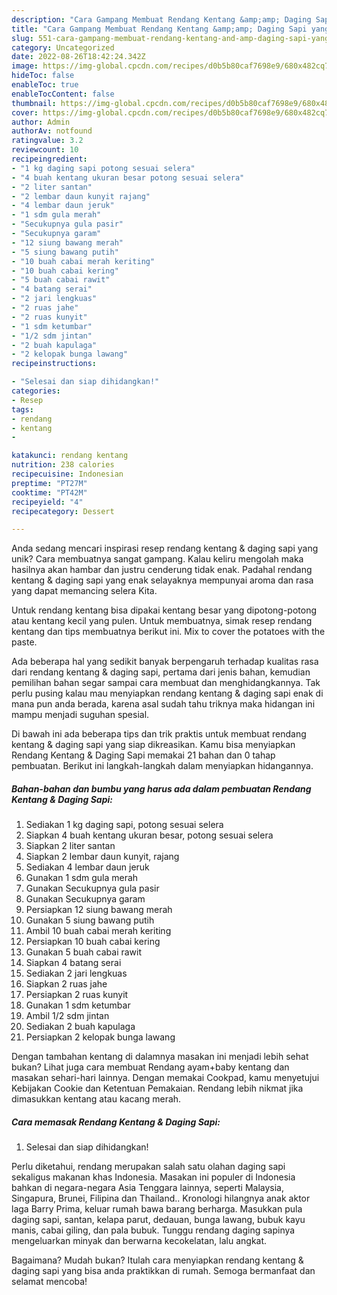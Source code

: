 ```yaml
---
description: "Cara Gampang Membuat Rendang Kentang &amp;amp; Daging Sapi yang Lezat Sekali"
title: "Cara Gampang Membuat Rendang Kentang &amp;amp; Daging Sapi yang Lezat Sekali"
slug: 551-cara-gampang-membuat-rendang-kentang-and-amp-daging-sapi-yang-lezat-sekali
category: Uncategorized
date: 2022-08-26T18:42:24.342Z
image: https://img-global.cpcdn.com/recipes/d0b5b80caf7698e9/680x482cq70/rendang-kentang-daging-sapi-foto-resep-utama.jpg
hideToc: false
enableToc: true
enableTocContent: false
thumbnail: https://img-global.cpcdn.com/recipes/d0b5b80caf7698e9/680x482cq70/rendang-kentang-daging-sapi-foto-resep-utama.jpg
cover: https://img-global.cpcdn.com/recipes/d0b5b80caf7698e9/680x482cq70/rendang-kentang-daging-sapi-foto-resep-utama.jpg
author: Admin
authorAv: notfound
ratingvalue: 3.2
reviewcount: 10
recipeingredient:
- "1 kg daging sapi potong sesuai selera"
- "4 buah kentang ukuran besar potong sesuai selera"
- "2 liter santan"
- "2 lembar daun kunyit rajang"
- "4 lembar daun jeruk"
- "1 sdm gula merah"
- "Secukupnya gula pasir"
- "Secukupnya garam"
- "12 siung bawang merah"
- "5 siung bawang putih"
- "10 buah cabai merah keriting"
- "10 buah cabai kering"
- "5 buah cabai rawit"
- "4 batang serai"
- "2 jari lengkuas"
- "2 ruas jahe"
- "2 ruas kunyit"
- "1 sdm ketumbar"
- "1/2 sdm jintan"
- "2 buah kapulaga"
- "2 kelopak bunga lawang"
recipeinstructions:

- "Selesai dan siap dihidangkan!"
categories:
- Resep
tags:
- rendang
- kentang
- 

katakunci: rendang kentang  
nutrition: 238 calories
recipecuisine: Indonesian
preptime: "PT27M"
cooktime: "PT42M"
recipeyield: "4"
recipecategory: Dessert

---
```





Anda sedang mencari inspirasi resep rendang kentang &amp; daging sapi yang unik? Cara membuatnya sangat gampang. Kalau keliru mengolah maka hasilnya akan hambar dan justru cenderung tidak enak. Padahal rendang kentang &amp; daging sapi yang enak selayaknya mempunyai aroma dan rasa yang dapat memancing selera Kita.





Untuk rendang kentang bisa dipakai kentang besar yang dipotong-potong atau kentang kecil yang pulen. Untuk membuatnya, simak resep rendang kentang dan tips membuatnya berikut ini. Mix to cover the potatoes with the paste.

Ada beberapa hal yang sedikit banyak berpengaruh terhadap kualitas rasa dari rendang kentang &amp; daging sapi, pertama dari jenis bahan, kemudian pemilihan bahan segar sampai cara membuat dan menghidangkannya. Tak perlu pusing kalau mau menyiapkan rendang kentang &amp; daging sapi enak di mana pun anda berada, karena asal sudah tahu triknya maka hidangan ini mampu menjadi suguhan spesial.






Di bawah ini ada beberapa tips dan trik praktis untuk membuat rendang kentang &amp; daging sapi yang siap dikreasikan. Kamu bisa menyiapkan Rendang Kentang &amp; Daging Sapi memakai 21 bahan dan 0 tahap pembuatan. Berikut ini langkah-langkah dalam menyiapkan hidangannya.

<!--inarticleads1-->

##### Bahan-bahan dan bumbu yang harus ada dalam pembuatan Rendang Kentang &amp; Daging Sapi:

1. Sediakan 1 kg daging sapi, potong sesuai selera
1. Siapkan 4 buah kentang ukuran besar, potong sesuai selera
1. Siapkan 2 liter santan
1. Siapkan 2 lembar daun kunyit, rajang
1. Sediakan 4 lembar daun jeruk
1. Gunakan 1 sdm gula merah
1. Gunakan Secukupnya gula pasir
1. Gunakan Secukupnya garam
1. Persiapkan 12 siung bawang merah
1. Gunakan 5 siung bawang putih
1. Ambil 10 buah cabai merah keriting
1. Persiapkan 10 buah cabai kering
1. Gunakan 5 buah cabai rawit
1. Siapkan 4 batang serai
1. Sediakan 2 jari lengkuas
1. Siapkan 2 ruas jahe
1. Persiapkan 2 ruas kunyit
1. Gunakan 1 sdm ketumbar
1. Ambil 1/2 sdm jintan
1. Sediakan 2 buah kapulaga
1. Persiapkan 2 kelopak bunga lawang


Dengan tambahan kentang di dalamnya masakan ini menjadi lebih sehat bukan? Lihat juga cara membuat Rendang ayam+baby kentang dan masakan sehari-hari lainnya. Dengan memakai Cookpad, kamu menyetujui Kebijakan Cookie dan Ketentuan Pemakaian. Rendang lebih nikmat jika dimasukkan kentang atau kacang merah. 

<!--inarticleads2-->

##### Cara memasak Rendang Kentang &amp; Daging Sapi:


1. Selesai dan siap dihidangkan!

Perlu diketahui, rendang merupakan salah satu olahan daging sapi sekaligus makanan khas Indonesia. Masakan ini populer di Indonesia bahkan di negara-negara Asia Tenggara lainnya, seperti Malaysia, Singapura, Brunei, Filipina dan Thailand.. Kronologi hilangnya anak aktor laga Barry Prima, keluar rumah bawa barang berharga. Masukkan pula daging sapi, santan, kelapa parut, dedauan, bunga lawang, bubuk kayu manis, cabai giling, dan pala bubuk. Tunggu rendang daging sapinya mengeluarkan minyak dan berwarna kecokelatan, lalu angkat. 

Bagaimana? Mudah bukan? Itulah cara menyiapkan rendang kentang &amp; daging sapi yang bisa anda praktikkan di rumah. Semoga bermanfaat dan selamat mencoba!
